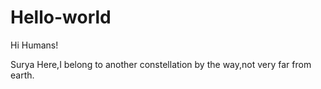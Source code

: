 # Hello-world

Hi Humans!

Surya Here,I belong to another constellation by the way,not very far from earth.
